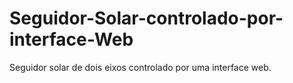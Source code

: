 # Seguidor-Solar-controlado-por-interface-Web
Seguidor solar de dois eixos controlado por uma interface web.
